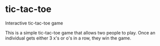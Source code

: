 # tic-tac-toe
Interactive tic-tac-toe game 

This is a simple tic-tac-toe game that allows two people to play. Once an individual gets either 3 x's or o's in a row, they win the game. 
